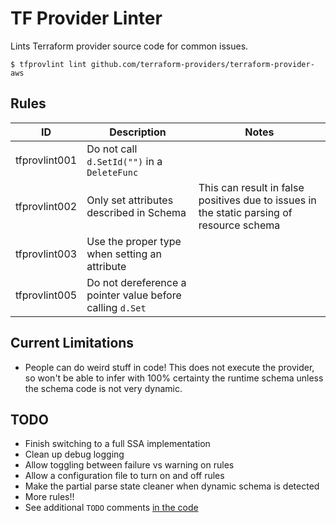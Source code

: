 # TF Provider Linter

Lints Terraform provider source code for common issues.

```shell
$ tfprovlint lint github.com/terraform-providers/terraform-provider-aws
```

## Rules

| ID | Description | Notes |
|---|---|---|
| tfprovlint001 | Do not call `d.SetId("")` in a `DeleteFunc` |  |
| tfprovlint002 | Only set attributes described in Schema | This can result in false positives due to issues in the static parsing of resource schema |
| tfprovlint003 | Use the proper type when setting an attribute |  |
| tfprovlint005 | Do not dereference a pointer value before calling `d.Set` |  |

## Current Limitations

* People can do weird stuff in code! This does not execute the provider, so won't be able to infer with 100% certainty the runtime schema unless the schema code is not very dynamic.

## TODO

* Finish switching to a full SSA implementation
* Clean up debug logging
* Allow toggling between failure vs warning on rules
* Allow a configuration file to turn on and off rules
* Make the partial parse state cleaner when dynamic schema is detected
* More rules!!
* See additional `TODO` comments [in the code](https://github.com/paultyng/tfprovlint/search?l=Go&q=TODO&type=)
